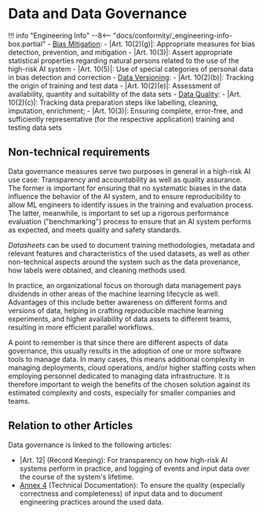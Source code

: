 # Data and Data Governance

!!! info "Engineering Info"
    --8<-- "docs/conformity/_engineering-info-box.partial"
    - [Bias Mitigation]:
        - |Art. 10(2)(g)|: Appropriate measures for bias detection, prevention, and mitigation
        - |Art. 10(3)|: Assert appropriate statistical properties regarding natural persons related to the use of the high-risk AI system
        - |Art. 10(5)|: Use of special categories of personal data in bias detection and correction
    - [Data Versioning]:
        - |Art. 10(2)(b)|: Tracking the origin of training and test data
        - |Art. 10(2)(e)|: Assessment of availability, quantity and suitability of the data sets
    - [Data Quality]:
        - |Art. 10(2)(c)|: Tracking data preparation steps like labelling, cleaning, imputation, enrichment;
        - |Art. 10(3)|: Ensuring complete, error-free, and sufficiently representative (for the respective application) training and testing data sets


## Non-technical requirements

Data governance measures serve two purposes in general in a high-risk AI use case: Transparency and accountability as well as quality assurance.
The former is important for ensuring that no systematic biases in the data influence the behavior of the AI system, and to ensure reproducibility to allow ML engineers to identify issues in the training and evaluation process.
The latter, meanwhile, is important to set up a rigorous performance evaluation ("benchmarking") process to ensure that an AI system performs as expected, and meets quality and safety standards.

_Datasheets_ can be used to document training methodologies, metadata and relevant features and characteristics of the used datasets,
as well as other non-technical aspects around the system such as the data provenance, how labels were obtained, and cleaning methods used.

In practice, an organizational focus on thorough data management pays dividends in other areas of the machine learning lifecycle as well.
Advantages of this include better awareness on different forms and versions of data, helping in crafting reproducible machine learning experiments, and higher availability of data assets to different teams, resulting in more efficient parallel workflows.

A point to remember is that since there are different aspects of data governance, this usually results in the adoption of one or more software tools to manage data.
In many cases, this means additional complexity in managing deployments, cloud operations, and/or higher staffing costs when employing personnel dedicated to managing data infrastructure.
It is therefore important to weigh the benefits of the chosen solution against its estimated complexity and costs, especially for smaller companies and teams.

## Relation to other Articles

Data governance is linked to the following articles:

- |Art. 12| (Record Keeping): For transparency on how high-risk AI systems perform in practice,
    and logging of events and input data over the course of the system's lifetime.
- [Annex 4](https://artificialintelligenceact.eu/annex/4/) (Technical Documentation): To ensure the quality (especially correctness and completeness) of input data and to document engineering practices around the used data.

<!-- Reference Links -->
[Bias Mitigation]: ../engineering-practice/data-governance/bias-mitigation.md
[Data Versioning]: ../engineering-practice/data-governance/data-versioning.md
[Data Quality]: ../engineering-practice/data-governance/data-quality.md
